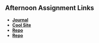 ## Afternoon Assignment Links

* **[Journal](https://github.com/heatherflo/fs-journal)**
* **[Cool Site](https://github.com/heatherflo/coolsite)**
* **[Repo](https://github.com/heatherflo/<ASSIGNMENT_REPO>)**
* **[Repo](https://github.com/heatherflo/<ASSIGNMENT_REPO>)**
